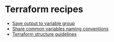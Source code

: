 # Terraform recipes

- [Save output to variable group](./save-output-to-variable-group.md)
- [Share common variables naming conventions](./share-common-variables-naming-conventions.md)
- [Terraform structure guidelines](./terraform-structure-guidelines.md)
